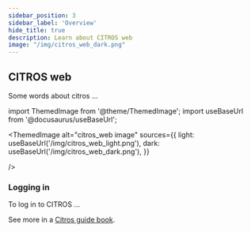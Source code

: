 ```yaml
---
sidebar_position: 3
sidebar_label: 'Overview'
hide_title: true
description: Learn about CITROS web
image: "/img/citros_web_dark.png"
---
```


## CITROS web

Some words about citros ...

import ThemedImage from '@theme/ThemedImage';
import useBaseUrl from '@docusaurus/useBaseUrl';

<ThemedImage
  alt="citros_web image"
  sources={{
    light: useBaseUrl('/img/citros_web_light.png'),
    dark: useBaseUrl('/img/citros_web_dark.png'),
  }}
  
/>

### Logging in

To log in to CITROS ...

See more in a [Citros guide book](/docs_citros_web).